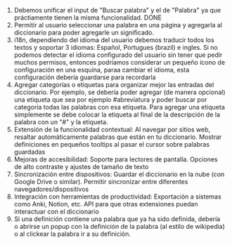 1. Debemos unificar el input de "Buscar palabra" y el de "Palabra" ya que práctiamente tienen la misma funcionalidad. DONE
2. Permitir al usuario seleccionar una palabra en una página y agregarla al diccionario para poder agregarle un significado.
3. i18n, dependiendo del idioma del usuario debemos traducir todos los textos y soportar 3 idiomas: Español, Portugues (brazil) e ingles. Si no podemos detectar el idioma configurado del usuario sin tener que pedir muchos permisos, entonces podríamos considerar un pequeño ícono de configuración en una esquina, paraa cambiar el idioma, esta configuración debería guardarse para recordarla
4. Agregar categorías o etiquetas para organizar mejor las entradas del diccionario. Por ejemplo, se debería poder agregar (de manera opcional) una etiqueta que sea por ejemplo #abreviatura y poder buscar por categoría todas las palabras con esa etiqueta. Para agregar una etiqueta simplemente se debe colocar la etiqueta al final de la descripción de la palabra con un "#" y la etiqueta.
5. Extensión de la funcionalidad contextual: Al navegar por sitios web, resaltar automáticamente palabras que están en tu diccionario. Mostrar definiciones en pequeños tooltips al pasar el cursor sobre palabras guardadas
6. Mejoras de accesibilidad: Soporte para lectores de pantalla. Opciones de alto contraste y ajustes de tamaño de texto
7. Sincronización entre dispositivos: Guardar el diccionario en la nube (con Google Drive o similar). Permitir sincronizar entre diferentes navegadores/dispositivos
8. Integración con herramientas de productividad: Exportación a sistemas como Anki, Notion, etc. API para que otras extensiones puedan interactuar con el diccionario
9. Si una definición contiene una palabra que ya ha sido definida, debería o abrirse un popup con la definición de la palabra (al estilo de wikipedia) o al clickear la palabra ir a su definición.